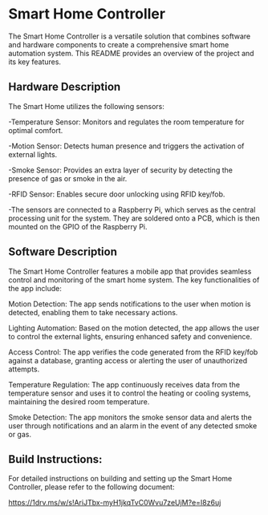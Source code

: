 # Smart Home Controller

The Smart Home Controller is a versatile solution that combines software and hardware components to create a comprehensive smart home automation system. This README provides an overview of the project and its key features.

## Hardware Description

The Smart Home utilizes the following sensors:

-Temperature Sensor: Monitors and regulates the room temperature for optimal comfort.

-Motion Sensor: Detects human presence and triggers the activation of external lights.

-Smoke Sensor: Provides an extra layer of security by detecting the presence of gas or smoke in the air.

-RFID Sensor: Enables secure door unlocking using RFID key/fob.

-The sensors are connected to a Raspberry Pi, which serves as the central processing unit for the system. They are soldered onto a PCB, which is then mounted on the GPIO of the Raspberry Pi.


## Software Description

The Smart Home Controller features a mobile app that provides seamless control and monitoring of the smart home system. The key functionalities of the app include:

Motion Detection: The app sends notifications to the user when motion is detected, enabling them to take necessary actions.

Lighting Automation: Based on the motion detected, the app allows the user to control the external lights, ensuring enhanced safety and convenience.

Access Control: The app verifies the code generated from the RFID key/fob against a database, granting access or alerting the user of unauthorized attempts.

Temperature Regulation: The app continuously receives data from the temperature sensor and uses it to control the heating or cooling systems, maintaining the desired room temperature.

Smoke Detection: The app monitors the smoke sensor data and alerts the user through notifications and an alarm in the event of any detected smoke or gas.


## Build Instructions:
For detailed instructions on building and setting up the Smart Home Controller, please refer to the following document:

https://1drv.ms/w/s!AriJTbx-myH1jkqTvC0Wvu7zeUjM?e=I8z6uj
